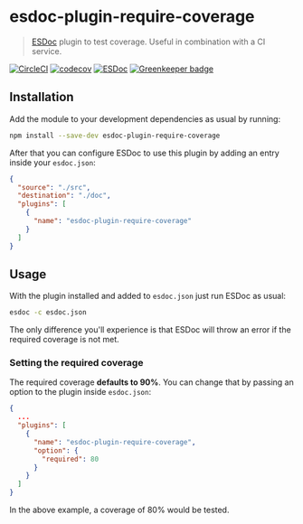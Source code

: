 # esdoc-plugin-require-coverage

> [ESDoc](https://esdoc.org) plugin to test coverage. Useful in combination with a CI service.

[![CircleCI](https://circleci.com/gh/ls-age/esdoc-plugin-require-coverage.svg?style=shield)](https://circleci.com/gh/ls-age/esdoc-plugin-require-coverage)
[![codecov](https://codecov.io/gh/ls-age/esdoc-plugin-require-coverage/branch/master/graph/badge.svg)](https://codecov.io/gh/ls-age/esdoc-plugin-require-coverage)
[![ESDoc](https://doc.esdoc.org/github.com/ls-age/esdoc-plugin-require-coverage/badge.svg)](https://doc.esdoc.org/github.com/ls-age/esdoc-plugin-require-coverage/) [![Greenkeeper badge](https://badges.greenkeeper.io/ls-age/esdoc-plugin-require-coverage.svg)](https://greenkeeper.io/)

## Installation

Add the module to your development dependencies as usual by running:

```bash
npm install --save-dev esdoc-plugin-require-coverage
```

After that you can configure ESDoc to use this plugin by adding an entry inside your `esdoc.json`:

```json
{
  "source": "./src",
  "destination": "./doc",
  "plugins": [
    {
      "name": "esdoc-plugin-require-coverage"
    }
  ]
}
```

## Usage

With the plugin installed and added to `esdoc.json` just run ESDoc as usual:

```bash
esdoc -c esdoc.json
```

The only difference you'll experience is that ESDoc will throw an error if the required coverage is not met.

### Setting the required coverage

The required coverage **defaults to 90%**. You can change that by passing an option to the plugin inside `esdoc.json`:

```json
{
  ...
  "plugins": [
    {
      "name": "esdoc-plugin-require-coverage",
      "option": {
        "required": 80
      }
    }
  ]
}
```

In the above example, a coverage of 80% would be tested.
